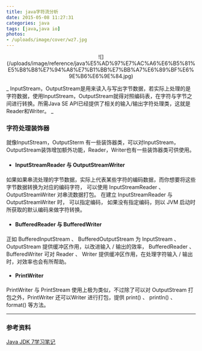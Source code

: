 ```yaml
---
title: java字符流分析
date: 2015-05-08 11:27:31
categories: java
tags: [java,java io]
photos: 
- /uploads/image/cover/wz7.jpg
---
```

<center>
![](/uploads/image/reference/java%E5%AD%97%E7%AC%A6%E6%B5%81%E5%B8%B8%E7%94%A8%E7%B1%BB%E7%BB%A7%E6%89%BF%E6%9E%B6%E6%9E%84.jpg) </center>

_ InputStream，OutputStream是用来读入与写出字节数据，若实际上处理的是字符数据，使用InputStream，OutputStream就得对照编码表，在字符与字节之间进行转换。所需Java SE API已经提供了相关的输入/输出字符处理类，这就是Reader和Writer。 _

### 字符处理装饰器
就像InputStream，OutputSterm 有一些装饰器类，可以对InputStream，OutputStream装饰增加额外功能，Reader，Writer也有一些装饰器类可供使用。

* ####  InputStreamReader 与 OutputStreamWriter
如果如果串流处理的字节数据，实际上代表某些字符的编码数据，而你想要将这些字节数据转换为对应的编码字符， 可以使用 InputStreamReader 、 OutputStreamWriter 对串流数据打包。
在建立 InputStreamReader 与 OutputStreamWriter 时， 可以指定编码， 如果没有指定编码，则以 JVM 启动时所获取的默认编码来做字符转换。 

* #### BufferedReader 与 BufferedWriter
正如 BufferedInputStream 、 BufferedOutputStream 为 InputStream 、 OutputStream 提供缓冲区作用，以改进输入 / 输出的效率， BufferedReader 、 BufferedWriter 可对 Reader 、 Writer 提供缓冲区作用，在处理字符输入 / 输出时，对效率也会有所帮助。
* #### PrintWriter
PrintWriter 与 PrintStream 使用上极为类似，不过除了可以对 OutputStream 打包之外，PrintWriter 还可以Writer 进行打包，提供 print() 、 println() 、 format() 等方法。

----
### 参考资料
[Java JDK 7学习笔记](https://book.douban.com/subject/10569595/)
